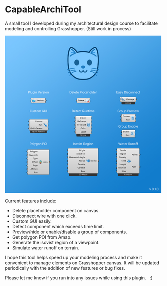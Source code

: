 # CapableArchiTool

A small tool I developed during my architectural design course to facilitate modeling and controlling Grasshopper. (Still work in process)

<img src="pic.jpg" width="500px">

Current features include:
* Delete placeholder component on canvas.
* Disconnect wire with one click.
* Custom GUI easily.
* Detect component which exceeds time limit.
* Preview/hide or enable/disable a group of components.
* Get polygon POI from Amap.
* Generate the isovist region of a viewpoint.
* Simulate water runoff on terrain.

I hope this tool helps speed up your modeling process and make it convenient to manage elements on Grasshopper canvas. It will be updated periodically with the addition of new features or bug fixes.

Please let me know if you run into any issues while using this plugin.   :)
